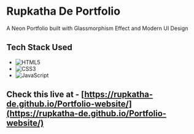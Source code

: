 # Rupkatha De Portfolio

A Neon Portfolio built with Glassmorphism Effect and Modern UI Design

## Tech Stack Used

- ![HTML5](https://img.shields.io/badge/html5-%23E34F26.svg?style=for-the-badge&logo=html5&logoColor=white)
- ![CSS3](https://img.shields.io/badge/css3-%231572B6.svg?style=for-the-badge&logo=css3&logoColor=white)
- ![JavaScript](https://img.shields.io/badge/javascript-%23323330.svg?style=for-the-badge&logo=javascript&logoColor=%23F7DF1E)

## Check this live at - [https://rupkatha-de.github.io/Portfolio-website/](https://rupkatha-de.github.io/Portfolio-website/)